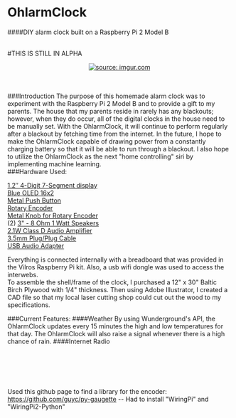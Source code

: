 # OhlarmClock
####DIY alarm clock built on a Raspberry Pi 2 Model B
<br />
<br />

#THIS IS STILL IN ALPHA

<p align="center">
<a href="http://imgur.com/FB51WWR"><img src="http://i.imgur.com/FB51WWRl.jpg" title="source: imgur.com" /></a>
</p>
<br />
<br />
###Introduction
  The purpose of this homemade alarm clock was to experiment with the Raspberry Pi 2 Model B and to provide a gift to my parents. The house that my parents reside in rarely has any blackouts; however, when they do occur, all of the digital clocks in the house need to be manually set. With the OhlarmClock, it will continue to perform regularly after a blackout by fetching time from the internet. In the future, I hope to make the OhlarmClock capable of drawing power from a constantly charging battery so that it will be able to run through a blackout. I also hope to utilize the OhlarmClock as the next "home controlling" siri by implementing machine learning. 
<br />
###Hardware Used:

[1.2″ 4-Digit 7-Segment display](https://www.adafruit.com/products/1268)<br />
[Blue OLED 16x2](https://www.adafruit.com/products/823)<br />
[Metal Push Button](https://www.adafruit.com/products/481)<br />
[Rotary Encoder](https://www.adafruit.com/products/377)<br />
[Metal Knob for Rotary Encoder](https://www.adafruit.com/products/2056)<br />
(2) [3" - 8 Ohm 1 Watt Speakers](https://www.adafruit.com/products/1313)<br />
[2.1W Class D Audio Amplifier ](https://www.adafruit.com/products/1552)<br />
[3.5mm Plug/Plug Cable](https://www.adafruit.com/products/876)<br />
[USB Audio Adapter](https://www.adafruit.com/products/1475)<br />

Everything is connected internally with a breadboard that was provided in the Vilros Raspberry Pi kit. Also, a usb wifi dongle was used to access the interwebs. <br />
To assemble the shell/frame of the clock, I purchased a 12" x 30" Baltic Birch Plywood with 1/4" thickness. Then using Adobe Illustrator, I created a CAD file so that my local laser cutting shop could cut out the wood to my specifications. <br />

###Current Features:
####Weather
By using Wunderground's API, the OhlarmClock updates every 15 minutes the high and low temperatures for that day. The OhlarmClock will also raise a signal whenever there is a high chance of rain.
####Internet Radio


<br>
<br><br>
<br>



Used this github page to find a library for the encoder:
https://github.com/guyc/py-gaugette
 	-- Had to install "WiringPi" and "WiringPi2-Python"


